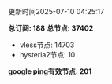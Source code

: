 更新时间2025-07-10 04:25:17

**总订阅: 188**
**总节点: 37402**
- vless节点: 14703
- hysteria2节点: 10

**google ping有效节点: 201**
